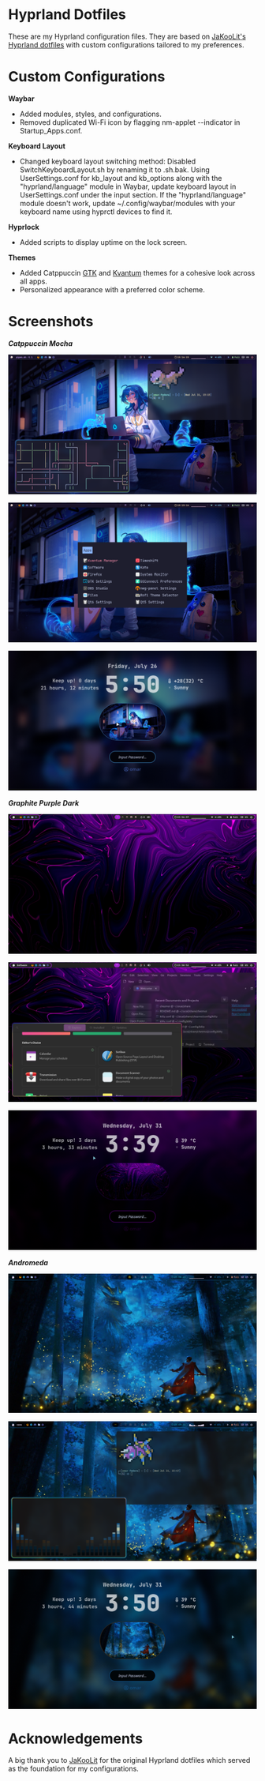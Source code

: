 # Hyprland Dotfiles

These are my Hyprland configuration files. They are based on [JaKooLit's Hyprland dotfiles](https://github.com/JaKooLit/Hyprland-Dots) with custom configurations tailored to my preferences.

# Custom Configurations

**Waybar**

 - Added modules, styles, and configurations.
 - Removed duplicated Wi-Fi icon by flagging nm-applet --indicator in Startup_Apps.conf.

**Keyboard Layout**

 - Changed keyboard layout switching method: Disabled SwitchKeyboardLayout.sh by renaming it to .sh.bak. Using UserSettings.conf for kb_layout and kb_options along with the "hyprland/language" module in Waybar, update keyboard layout in UserSettings.conf under the input section. If the "hyprland/language" module doesn't work, update ~/.config/waybar/modules with your keyboard name using hyprctl devices to find it.

**Hyprlock**

 - Added scripts to display uptime on the lock screen.

**Themes**

 - Added Catppuccin [GTK](https://www.gnome-look.org/p/1715554/) and [Kvantum](https://github.com/catppuccin/Kvantum) themes for a cohesive look across all apps.
 - Personalized appearance with a preferred color scheme.


# Screenshots

***Catppuccin Mocha***

![Screenshot](Images/Screenshot1.png)

![Screenshot](Images/Screenshot2.png)

![Screenshot](Images/Screenshot3.png)

***Graphite Purple Dark***

![Screenshot](Images/Screenshot4.png)

![Screenshot](Images/Screenshot5.png)

![Screenshot](Images/Screenshot6.png)

***Andromeda***

![Screenshot](Images/Screenshot7.png)

![Screenshot](Images/Screenshot8.png)

![Screenshot](Images/Screenshot9.png)


# Acknowledgements

A big thank you to [JaKooLit](https://github.com/JaKooLit) for the original Hyprland dotfiles which served as the foundation for my configurations.
